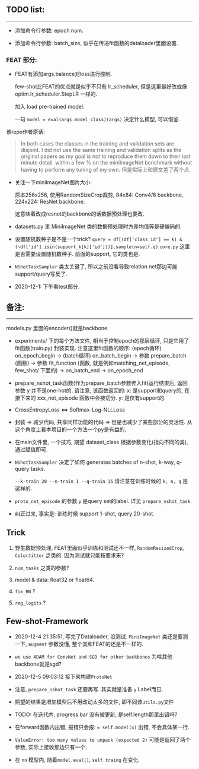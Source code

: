 ## TODO list:

---

+ 添加命令行参数: epoch num.

+ 添加命令行参数: batch_size, 似乎在传进fit函数的dataloader里面设置.

### FEAT 部分:

+ FEAT有添加args.balance对loss进行控制.
  
  few-shot比FEAT的优点就是似乎不只有 lr_scheduler, 但是这里最好改成像 optim.lr_scheduler.StepLR 一样的.  
  
  加入 load pre-trained model.
  
  一句 `model = eval(args.model_class)(args)` 决定什么模型, 可以借鉴.

该repo作者原话:
> In both cases the classes in the training and validation sets are disjoint. 
  I did not use the same training and validation splits as the original papers 
  as my goal is not to reproduce them down to their last minute detail.
> within a few % on the miniImageNet benchmark without having to perform any tuning of my own.
  但是实际上和原文差了两个点.

+ 关注一下miniImageNet图片大小:

  原本256x256, 使用RandomSizeCrop裁剪, 84x84: Conv4/6 backbone, 224x224: ResNet backbone.

  这意味着改成resnet的backbone的话数据预处理也要改.

+ datasets.py 里 MiniImageNet 类的数据预处理时方差均值等是硬编码的.

+ 设置随机数种子是不是一个trick? `query = df[(df['class_id'] == k) & (~df['id'].isin(support_k[k]['id']))].sample(n=self.q)` `core.py` 这里是否需要设置随机数种子. 前面的support, 它的类也是.

+ `NShotTaskSampler` 类太关键了, 所以之前没看导致relation net那边可能support/query写反了.

+ 2020-12-1: 下午看test部分.



## 备注:

---

models.py 里面的encoder()就是backbone.

+ experiments/ 下的每个方法文件, 相当于控制epoch的那层循环, 只是它用了fit函数(train.py) 封装实现.
    注意这里fit函数的顺序: 
      (epoch循环) on_epoch_begin -> (batch循环) on_batch_begin
      -> 参数 prepare_batch (函数) -> 参数 fit_function (函数, 就是例如matching_net_episode, few_shot/ 下面的)
      -> on_batch_end -> on_epoch_end

+ prepare_nshot_task函数(作为prepare_batch参数传入fit)运行结束后, 返回参数 y 并不是one-hot的.
    请注意, 该函数返回的:
    x: 是support和query的, 在接下来的 xxx_net_episode 函数中会被切分.
    y: 是仅有support的.

+ CrossEntropyLoss <=> Softmax-Log-NLLLoss

+ 封装 => 减少代码, 共享同样功能的代码 => 但是也减少了某些部分的灵活性. 从这个角度上看本项目的一个方法一个py是有益的.

+ 在main文件里, 一个技巧, 期望 dataset_class 根据参数变化(指向不同的类), 通过赋值即可.

+ `NShotTaskSampler` 决定了如何 generates batches of n-shot, k-way, q-query tasks.

  `--k-train 20 --n-train 1 --q-train 15` 请注意在训练时候的 `k, n, q` 是这样的.

+ `proto_net_episode` 的参数 `y` 是query set的label. 详见 `prepare_nshot_task`.

+ 纠正过来, 事实是: 训练时候 support 1-shot, query 20-shot.


## Trick

1. 野生数据预处理, FEAT里面似乎训练和测试还不一样, `RandomResizedCrop`, `ColorJitter` 之类的. 因为测试就只能按要求来?

2. `num_tasks` 之类的参数?

3. model & data: float32 or float64.

4. `fix_BN` ?

5. `reg_logits` ?


## Few-shot-Framework

+ 2020-12-4 21:35:51, 写完了Dataloader, 没测试. `MiniImageNet` 类还是要测一下, `augment` 参数没懂, 整个类和FEAT的还是不一样的.

+ `we use ADAM for ConvNet and SGD for other backbones` 为啥其他backbone就是sgd?

+ 2020-12-5 09:03:12 接下来构建`ProtoNet`

+ 注意, `prepare_nshot_task` 还要再写. 其实就是准备 `y` Label而已.

+ 期望的结果是增加模型后不用改动太多的文件, 即不同该`utils.py`文件

+ TODO: 在迭代内, progress bar 没有被更新, 是self.length那里出错吗?

+ 在forward函数内出错, 报错只会报: `= self.model(x)` 出错, 不会具体某一行.

+ `ValueError: too many values to unpack (expected 2)` 可能是返回了两个参数, 实际上接收那边只有一个.

+ 在 `nn` 模型内, 随着`model.eval()`, `self.traing` 在变化.